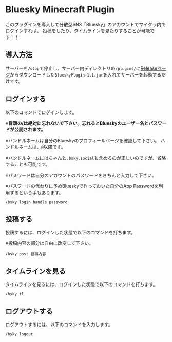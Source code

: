 # Bluesky Minecraft Plugin

このプラグインを導入して分散型SNS「Bluesky」のアカウントでマイクラ内でログインすれば、
投稿をしたり、タイムラインを見たりすることが可能です！！

## 導入方法
サーバーを`/stop`で停止し、サーバー内ディレクトリの`/plugins/`に[Releaseページ](https://github.com/louiscnovel2/Bluesky-Minecraft-Plugin/releases)からダウンロードした`BlueskyPlugin-1.1.jar`を入れてサーバーを起動するだけです。

## ログインする

以下のコマンドでログインします。

※**冒頭の/は絶対に忘れないで下さい。忘れるとBlueskyのユーザー名とパスワードが公開されます。**

※ハンドルネームは自分のBlueskyのプロフィールページを確認して下さい。
ハンドルネームは、`@`以降です。

※ハンドルネームにはちゃんと`.bsky.social`も含めるのが正しいのですが、省略することも可能です。

※パスワードは自分のアカウントのパスワードをきちんと入力して下さい。

※パスワードの代わりに予めBlueskyで作っておいた自分のApp Passwordを利用するという手もあります。

```
/bsky login handle password
```

## 投稿する

投稿するには、ログインした状態で以下のコマンドを打ちます。

※投稿内容の部分は自由に改変して下さい。

```
/bsky post 投稿内容
```

## タイムラインを見る

タイムラインを見るには、ログインした状態で以下のコマンドを打ちます。

```
/bsky tl
```

## ログアウトする

ログアウトするには、以下のコマンドを入力します。

```
/bsky logout
```
